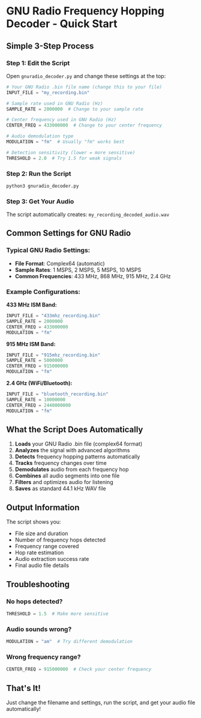 # GNU Radio Frequency Hopping Decoder - Quick Start

## Simple 3-Step Process

### Step 1: Edit the Script
Open `gnuradio_decoder.py` and change these settings at the top:

```python
# Your GNU Radio .bin file name (change this to your file)
INPUT_FILE = "my_recording.bin"

# Sample rate used in GNU Radio (Hz)
SAMPLE_RATE = 2000000  # Change to your sample rate

# Center frequency used in GNU Radio (Hz)  
CENTER_FREQ = 433000000  # Change to your center frequency

# Audio demodulation type
MODULATION = "fm"  # Usually "fm" works best

# Detection sensitivity (lower = more sensitive)
THRESHOLD = 2.0  # Try 1.5 for weak signals
```

### Step 2: Run the Script
```bash
python3 gnuradio_decoder.py
```

### Step 3: Get Your Audio
The script automatically creates: `my_recording_decoded_audio.wav`

## Common Settings for GNU Radio

### Typical GNU Radio Settings:
- **File Format**: Complex64 (automatic)
- **Sample Rates**: 1 MSPS, 2 MSPS, 5 MSPS, 10 MSPS
- **Common Frequencies**: 433 MHz, 868 MHz, 915 MHz, 2.4 GHz

### Example Configurations:

**433 MHz ISM Band:**
```python
INPUT_FILE = "433mhz_recording.bin"
SAMPLE_RATE = 2000000
CENTER_FREQ = 433000000
MODULATION = "fm"
```

**915 MHz ISM Band:**
```python
INPUT_FILE = "915mhz_recording.bin" 
SAMPLE_RATE = 5000000
CENTER_FREQ = 915000000
MODULATION = "fm"
```

**2.4 GHz (WiFi/Bluetooth):**
```python
INPUT_FILE = "bluetooth_recording.bin"
SAMPLE_RATE = 10000000
CENTER_FREQ = 2440000000
MODULATION = "fm"
```

## What the Script Does Automatically

1. **Loads** your GNU Radio .bin file (complex64 format)
2. **Analyzes** the signal with advanced algorithms
3. **Detects** frequency hopping patterns automatically
4. **Tracks** frequency changes over time
5. **Demodulates** audio from each frequency hop
6. **Combines** all audio segments into one file
7. **Filters** and optimizes audio for listening
8. **Saves** as standard 44.1 kHz WAV file

## Output Information

The script shows you:
- File size and duration
- Number of frequency hops detected
- Frequency range covered
- Hop rate estimation
- Audio extraction success rate
- Final audio file details

## Troubleshooting

### No hops detected?
```python
THRESHOLD = 1.5  # Make more sensitive
```

### Audio sounds wrong?
```python
MODULATION = "am"  # Try different demodulation
```

### Wrong frequency range?
```python
CENTER_FREQ = 915000000  # Check your center frequency
```

## That's It!
Just change the filename and settings, run the script, and get your audio file automatically!